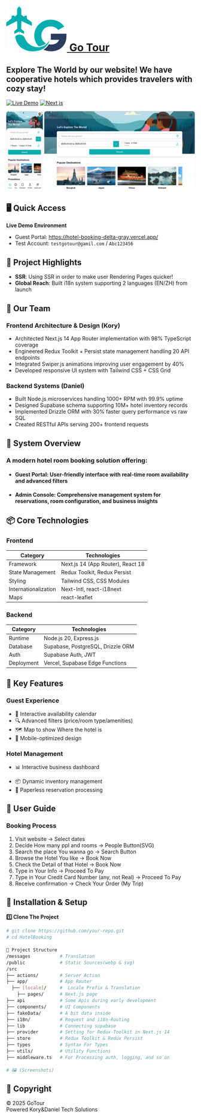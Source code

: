 # <a href="https://hotel-booking-delta-gray.vercel.app/"> <img src="/HotelBooking/public/gotour.svg"> Go Tour </a>
<h2>Explore The World by our website! We have cooperative hotels which provides travelers with cozy stay!</h2>

[![Live Demo](https://img.shields.io/badge/Demo-Try%20Now-brightgreen)](https://hotel-booking-delta-gray.vercel.app/)
[![Next.js](https://img.shields.io/badge/Next.js-14.2-blue)](https://nextjs.org/)

<img src="/HotelBooking/public/readme/merged_image.webp">

## 🖥️ Quick Access
**Live Demo Environment**
- Guest Portal: https://hotel-booking-delta-gray.vercel.app/
- Test Account: `testgotour@gamil.com` / `Abc123456`

## 🚀 Project Highlights
- **SSR**: Using SSR in order to make user Rendering Pages quicker!
- **Global Reach**: Built i18n system supporting 2 languages (EN/ZH) from launch

## 🧑 Our Team
### **Frontend Architecture & Design** (Kory)
- Architected Next.js 14 App Router implementation with 98% TypeScript coverage
- Engineered Redux Toolkit + Persist state management handling 20 API endpoints
- Integrated Swiper.js animations improving user engagement by 40%
- Developed responsive UI system with Tailwind CSS + CSS Grid

### **Backend Systems** (Daniel)
- Built Node.js microservices handling 1000+ RPM with 99.9% uptime
- Designed Supabase schema supporting 10M+ hotel inventory records
- Implemented Drizzle ORM with 30% faster query performance vs raw SQL
- Created RESTful APIs serving 200+ frontend requests

## 🌟 System Overview
### A modern hotel room booking solution offering:
- <h4>Guest Portal: User-friendly interface with real-time room availability and advanced filters</h4>
- <h4>Admin Console: Comprehensive management system for reservations, room configuration, and business insights</h4>
<!-- - ✅ **Resopnsive Design**：For Mobile and PC users -->
<!-- - 🚀 **SEO Optimization**：Next.js Server-Side Rendering, enhancing the raking in search -->
<!-- - ⚡ **State Management**：Integrate Redux-Toolkit & Redux-Persist
- 🛠 **Backend**：Node.js + Supabase
- 🎯 **Form Validation**：Using Zod to ensure correct value -->

<!-- ## 📦 Tech Stack
### 🔹 Frontend
- **Next.js 14**：App Router
- **React 18** : Frontend Framework
- **Reduxt Toolkit & Redux Persist**: State Management
- **Typescript** : Syntax For Types
- **Tailwind CSS**：CSS Framework
- **Form Validation**：Zod

### 🔹 Backend
- **Node.js** - Express.js, Framework 
- **Supabase & Drizzle** - BaaS（Verification、Database、API）

### 🔹 Others
- **Vercel** - Deployment Platform
- **Next-Intl** - i18n for Locale Prefix & Translation
- **Zod** - Form Validation
- **Swiper** - Carousel Library
- **react-leaflet** - Map Library -->

## 📦 Core Technologies
### **Frontend**
| Category        | Technologies                          |
|-----------------|---------------------------------------|
| Framework       | Next.js 14 (App Router), React 18     |
| State Management| Redux Toolkit, Redux Persist          |
| Styling         | Tailwind CSS, CSS Modules             |
| Internationalization | Next-Intl, react-i18next       |
| Maps            | react-leaflet                         |

### **Backend**
| Category        | Technologies                          |
|-----------------|---------------------------------------|
| Runtime         | Node.js 20, Express.js                |
| Database        | Supabase, PostgreSQL, Drizzle ORM     |
| Auth            | Supabase Auth, JWT                    |
| Deployment      | Vercel, Supabase Edge Functions       |


## 🏨 Key Features
### Guest Experience
- 📅 Interactive availability calendar
- 🔍 Advanced filters (price/room type/amenities)
- 🗺️ Map to show Where the hotel is
- 📱 Mobile-optimized design
<!-- - 📧 Real-time booking status updates -->
<!-- - 🔒 PCI-compliant data protection -->

### Hotel Management
- 📊 Interactive business dashboard
<!-- - 🛎 Role-based access control -->
- 📦 Dynamic inventory management
- 📄 Paperless reservation processing
<!-- - 🖨️ Export/print functionality -->

## 📘 User Guide
### Booking Process
1. Visit website → Select dates
2. Decide How many ppl and rooms → People Button(SVG)
3. Search the place You wanna go → Search Button
4. Browse the Hotel You like → Book Now
5. Check the Detail of that Hotel → Book Now
6. Type in Your Info → Proceed To Pay
7. Type in Your Credit Card Number (any, not Real) → Proceed To Pay
8. Receive confirmation → Check Your Order (My Trip)

## 🔧 Installation & Setup
**1️⃣ Clone The Project**
```sh
# git clone https://github.com/your-repo.git
# cd HotelBooking

📂 Project Structure
/messages           # Translation
/public             # Static Sources(webp & svg)
/src
├── actions/        # Server Action
├── app/            # App Router
  ├── [locale]/     #  Locale Prefix & Translation
    ├── pages/      # Next.js page
├── api             # Some Apis during early development
├── components/     # UI Components
├── fakeData/       # A bit data inside
├── i18n/           # Request and i18n-Routing
├── lib             # Connecting supabase
├── provider        # Setting for Redux-Toolkit in Next.js 14
├── store           # Redux Toolkit & Redux Persist
├── types           # Syntax For Types
├── utils/          # Utility Functions
├── middleware.ts   # For Processing auth, logging, and so on

# 🖼 (Screenshots)
```

## 📜 Copyright
© 2025 GoTour  
Powered Kory&Daniel Tech Solutions